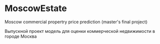 # MoscowEstate

Moscow commercial propertry price prediction (master's final project)

Выпускной проект модель для оценки коммерческой недвижимости в городе Москва
